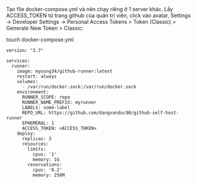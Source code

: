 Tạo file docker-compose.yml và nên chạy riêng ở 1 server khác.
Lấy ACCESS_TOKEN từ trang github của quản trị viên, click vào avatar, Settings -> Developer Settings -> Personal Access Tokens > Token (Classic) > Generate New Token > Classic:

touch docker-compose.yml

```
version: "3.7"

services:
  runner:
    image: myoung34/github-runner:latest
    restart: always
    volumes:
      - /var/run/docker.sock:/var/run/docker.sock
    environment:
      RUNNER_SCOPE: repo
      RUNNER_NAME_PREFIX: myrunner
      LABELS: some-label
      REPO_URL: https://github.com/dangvanduc90/github-self-host-runner 
      EPHEMERAL: 1
      ACCESS_TOKEN: <ACCESS_TOKEN>
    deploy:
      replicas: 3
      resources:
        limits:
          cpus: '1'
          memory: 1G
        reservations:
          cpus: '0.2'
          memory: 256M
```
